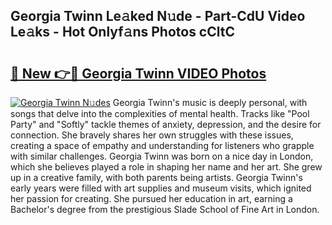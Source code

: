 ## Georgia Twinn Le𝚊ked N𝚞de - Part-CdU Video Le𝚊ks - Hot Onlyf𝚊ns Photos cCltC

# <h2><a href="http://ac20954.deff.icu/?id=Georgia+Twinn">🔗 New 👉🔴 Georgia Twinn VIDEO Photos</a></h2>

[![Georgia Twinn N𝚞des](https://i.imgur.com/rIISA9y.gif)](http://ac20954.deff.icu/?id=Georgia+Twinn)
Georgia Twinn's music is deeply personal, with songs that delve into the complexities of mental health. Tracks like "Pool Party" and "Softly" tackle themes of anxiety, depression, and the desire for connection. She bravely shares her own struggles with these issues, creating a space of empathy and understanding for listeners who grapple with similar challenges. Georgia Twinn was born on a nice day in London, which she believes played a role in shaping her name and her art. She grew up in a creative family, with both parents being artists. Georgia Twinn's early years were filled with art supplies and museum visits, which ignited her passion for creating. She pursued her education in art, earning a Bachelor's degree from the prestigious Slade School of Fine Art in London.
